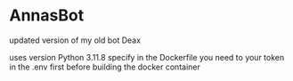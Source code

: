 # AnnasBot
updated version of my old bot Deax

uses version Python 3.11.8 specify in the Dockerfile
you need to your token in the .env first before building the docker container
